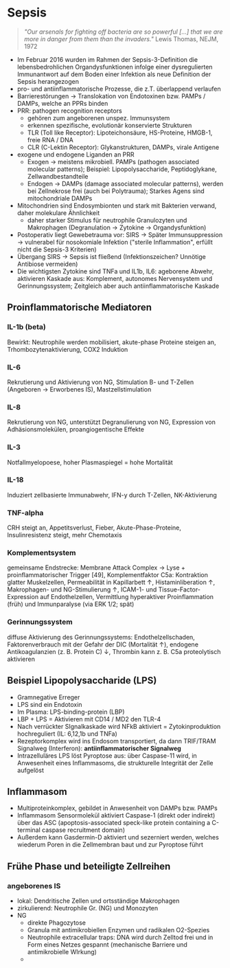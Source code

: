 # Sepsis

> *"Our arsenals for fighting off bacteria are so powerful […] that we are more in danger from them than the invaders."*
> Lewis Thomas, NEJM, 1972

- Im Februar 2016 wurden im Rahmen der Sepsis-3-Definition die lebensbedrohlichen Organdysfunktionen infolge einer dysregulierten Immunantwort auf dem Boden einer Infektion als neue Definition der Sepsis herangezogen
- pro- und antiinflammatorische Prozesse, die z.T. überlappend verlaufen
- Barrierestörungen -> Translokation von Endotoxinen bzw. PAMPs / DAMPs, welche an PPRs binden
- PRR: pathogen recognition receptors
  - gehören zum angeborenen unspez. Immunsystem
  - erkennen spezifische, evolutionär konservierte Strukturen 
  - TLR (Toll like Receptor): Lipoteichonsäure, HS-Proteine, HMGB-1, freie RNA / DNA
  - CLR (C-Lektin Receptor): Glykanstrukturen, DAMPs, virale Antigene
- exogene und endogene Liganden an PRR
  - Exogen -> meistens mikrobiell. PAMPs (pathogen associated molecular patterns); Beispiel: Lipopolysaccharide, Peptidoglykane, Zellwandbestandteile
  - Endogen -> DAMPs (damage associated molecular patterns), werden bei Zellnekrose frei (auch bei Polytrauma); Starkes Agens sind mitochondriale DAMPs
- Mitochondrien sind Endosymbionten und stark mit Bakterien verwand, daher molekulare Ähnlichkeit
  - daher starker Stimulus für neutrophile Granulozyten und Makrophagen (Degranulation -> Zytokine -> Organdysfunktion)
- Postoperativ liegt Gewebetrauma vor: SIRS -> Später Immunsuppression -> vulnerabel für nosokomiale Infektion ("sterile Inflammation", erfüllt nicht die Sepsis-3 Kriterien)
- Übergang SIRS -> Sepsis ist fließend (Infektionszeichen? Unnötige Antibiose vermeiden)
- Die wichtigsten Zytokine sind TNFa und IL1b, IL6: ageborene Abwehr, aktivieren Kaskade aus: Komplement, autonomes Nervensystem und Gerinnungssystem; Zeitgleich aber auch antiinflammatorische Kaskade

## Proinflammatorische Mediatoren 

### IL-1b (beta)

Bewirkt: Neutrophile werden mobilisiert, akute-phase Proteine steigen an, Trhombozytenaktivierung, COX2 Induktion

### IL-6

Rekrutierung und Aktivierung von NG, Stimulation B- und T-Zellen (Angeboren -> Erworbenes IS), Mastzellstimulation

### IL-8

Rekrutierung von NG, unterstützt Degranulierung von NG, Expression von Adhäsionsmolekülen, proangiogentische Effekte

###  IL-3

Notfallmyelopoese, hoher Plasmaspiegel = hohe Mortalität

### IL-18

Induziert zellbasierte Immunabwehr, IFN-y durch T-Zellen, NK-Aktivierung

### TNF-alpha

CRH steigt an, Appetitsverlust, Fieber, Akute-Phase-Proteine, Insulinresistenz steigt, mehr Chemotaxis

### Komplementsystem

gemeinsame Endstrecke: Membrane Attack Complex → Lyse + proinflammatorischer Trigger [49], Komplementfaktor C5a: Kontraktion glatter Muskelzellen, Permeabilität in Kapillarbett ↑, Histaminliberation ↑, Makrophagen- und NG-Stimulierung ↑, ICAM-1- und Tissue-Factor-Expression auf Endothelzellen, Vermittlung hyperaktiver Proinflammation (früh) und Immunparalyse (via ERK 1/2; spät) 

### Gerinnungssystem

diffuse Aktivierung des Gerinnungssystems: Endothelzellschaden, Faktorenverbrauch mit der Gefahr der DIC (Mortalität ↑), endogene Antikoagulanzien (z. B. Protein C) ↓,  Thrombin kann z. B. C5a proteolytisch aktivieren

## Beispiel Lipopolysaccharide (LPS)

- Gramnegative Erreger
- LPS sind ein Endotoxin
- Im Plasma: LPS-binding-protein (LBP) 
- LBP + LPS = Aktivieren mit CD14 / MD2 den TLR-4
- Nach verrückter SIgnalkaskade wird NFkB aktiviert = Zytokinproduktion hochreguliert (IL: 6,12,1b und TNFa)
- Rezeptorkomplex wird ins Endosom transportiert, da dann TRIF/TRAM Signalweg (Interferon): **antiinflammatorischer Signalweg**
- Intrazelluläres LPS löst Pyroptose aus: über Caspase-11 wird, in Anwesenheit eines Inflammasoms, die strukturelle Integrität der Zelle aufgelöst

## Inflammasom

- Multiproteinkomplex, gebildet in Anwesenheit von DAMPs bzw. PAMPs
- Inflammasom Sensormolekül aktiviert Caspase-1 (direkt oder indirekt) über das ASC (apoptosis-associated speck-like protein containing a C-terminal caspase recruitment domain)
- Außerdem kann Gasdermin-D aktiviert und sezerniert werden, welches wiederum Poren in die Zellmembran baut und zur Pyroptose führt

## Frühe Phase und beteiligte Zellreihen

### angeborenes IS
- lokal: Dendritische Zellen und ortsständige Makrophagen
- zirkulierend: Neutrophile Gr. (NG) und Monozyten
- NG
  - direkte Phagozytose
  - Granula mit antimikrobiellen Enzymen und radikalen O2-Spezies
  - Neutrophile extracellular traps: DNA wird durch Zelltod frei und in Form eines Netzes gespannt (mechanische Barriere und antimikrobielle WIrkung)
  - 
